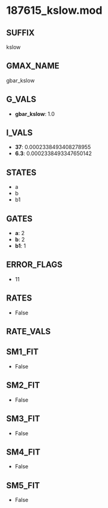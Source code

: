 # 187615_kslow.mod

## SUFFIX

kslow

## GMAX_NAME

gbar_kslow

## G_VALS

- **gbar_kslow**: 1.0

## I_VALS

- **37**: 0.0002338493408278955
- **6.3**: 0.0002338493347650142

## STATES

- a
- b
- b1

## GATES

- **a**: 2
- **b**: 2
- **b1**: 1

## ERROR_FLAGS

- 11

## RATES

- False

## RATE_VALS


## SM1_FIT

- False

## SM2_FIT

- False

## SM3_FIT

- False

## SM4_FIT

- False

## SM5_FIT

- False


